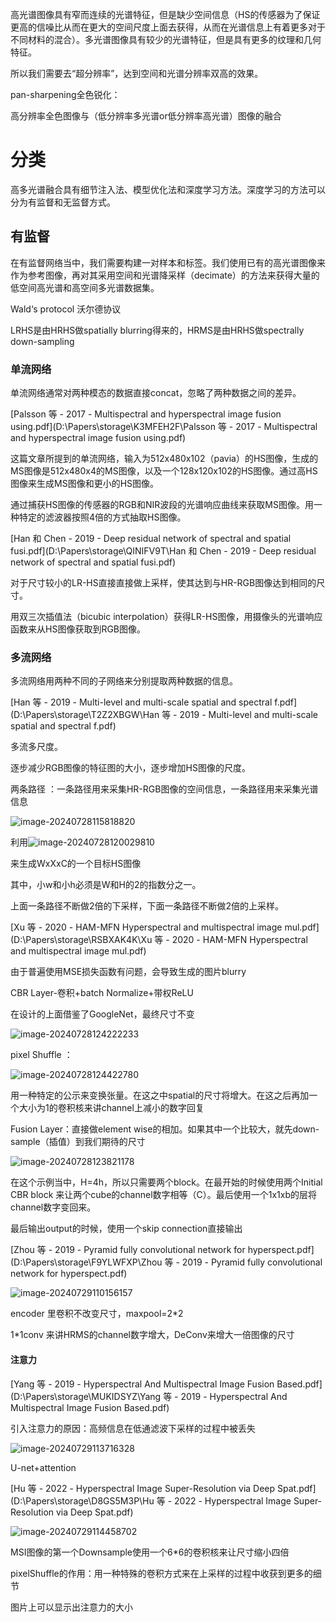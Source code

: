 高光谱图像具有窄而连续的光谱特征，但是缺少空间信息（HS的传感器为了保证更高的信噪比从而在更大的空间尺度上面去获得，从而在光谱信息上有着更多对于不同材料的混合）。多光谱图像具有较少的光谱特征，但是具有更多的纹理和几何特征。

所以我们需要去“超分辨率”，达到空间和光谱分辨率双高的效果。



pan-sharpening全色锐化：

高分辨率全色图像与（低分辨率多光谱or低分辨率高光谱）图像的融合

# 分类

高多光谱融合具有细节注入法、模型优化法和深度学习方法。深度学习的方法可以分为有监督和无监督方式。

## 有监督

在有监督网络当中，我们需要构建一对样本和标签。我们使用已有的高光谱图像来作为参考图像，再对其采用空间和光谱降采样（decimate）的方法来获得大量的低空间高光谱和高空间多光谱数据集。



Wald‘s protocol 沃尔德协议

LRHS是由HRHS做spatially blurring得来的，HRMS是由HRHS做spectrally down-sampling

### 单流网络

单流网络通常对两种模态的数据直接concat，忽略了两种数据之间的差异。

 [Palsson 等 - 2017 - Multispectral and hyperspectral image fusion using.pdf](D:\Papers\storage\K3MFEH2F\Palsson 等 - 2017 - Multispectral and hyperspectral image fusion using.pdf) 

这篇文章所提到的单流网络，输入为512x480x102（pavia）的HS图像，生成的MS图像是512x480x4的MS图像，以及一个128x120x102的HS图像。通过高HS图像来生成MS图像和更小的HS图像。

通过捕获HS图像的传感器的RGB和NIR波段的光谱响应曲线来获取MS图像。用一种特定的滤波器按照4倍的方式抽取HS图像。



 [Han 和 Chen - 2019 - Deep residual network of spectral and spatial fusi.pdf](D:\Papers\storage\QINIFV9T\Han 和 Chen - 2019 - Deep residual network of spectral and spatial fusi.pdf) 

对于尺寸较小的LR-HS直接直接做上采样，使其达到与HR-RGB图像达到相同的尺寸。

用双三次插值法（bicubic interpolation）获得LR-HS图像，用摄像头的光谱响应函数来从HS图像获取到RGB图像。



### 多流网络

多流网络用两种不同的子网络来分别提取两种数据的信息。

 [Han 等 - 2019 - Multi-level and multi-scale spatial and spectral f.pdf](D:\Papers\storage\T2Z2XBGW\Han 等 - 2019 - Multi-level and multi-scale spatial and spectral f.pdf) 

多流多尺度。

逐步减少RGB图像的特征图的大小，逐步增加HS图像的尺度。



两条路径 ：一条路径用来采集HR-RGB图像的空间信息，一条路径用来采集光谱信息

![image-20240728115818820](C:/Users/lenovo/AppData/Roaming/Typora/typora-user-images/image-20240728115818820.png)



利用![image-20240728120029810](C:/Users/lenovo/AppData/Roaming/Typora/typora-user-images/image-20240728120029810.png)

来生成WxXxC的一个目标HS图像

其中，小w和小h必须是W和H的2的指数分之一。

上面一条路径不断做2倍的下采样，下面一条路径不断做2倍的上采样。

 [Xu 等 - 2020 - HAM-MFN Hyperspectral and multispectral image mul.pdf](D:\Papers\storage\RSBXAK4K\Xu 等 - 2020 - HAM-MFN Hyperspectral and multispectral image mul.pdf) 

由于普遍使用MSE损失函数有问题，会导致生成的图片blurry



CBR Layer-卷积+batch Normalize+带权ReLU

在设计的上面借鉴了GoogleNet，最终尺寸不变

![image-20240728124222233](C:/Users/lenovo/AppData/Roaming/Typora/typora-user-images/image-20240728124222233.png)



pixel Shuffle ：

![image-20240728124422780](C:/Users/lenovo/AppData/Roaming/Typora/typora-user-images/image-20240728124422780.png)

用一种特定的公示来变换张量。在这之中spatial的尺寸将增大。在这之后再加一个大小为1的卷积核来讲channel上减小的数字回复

Fusion Layer：直接做element wise的相加。如果其中一个比较大，就先down-sample（插值）到我们期待的尺寸

![image-20240728123821178](C:/Users/lenovo/AppData/Roaming/Typora/typora-user-images/image-20240728123821178.png)

在这个示例当中，H=4h，所以只需要两个block。在最开始的时候使用两个Initial CBR block 来让两个cube的channel数字相等（C）。最后使用一个1x1xb的层将channel数字变回来。

最后输出output的时候，使用一个skip connection直接输出

 [Zhou 等 - 2019 - Pyramid fully convolutional network for hyperspect.pdf](D:\Papers\storage\F9YLWFXP\Zhou 等 - 2019 - Pyramid fully convolutional network for hyperspect.pdf) 



![image-20240729110156157](C:/Users/lenovo/AppData/Roaming/Typora/typora-user-images/image-20240729110156157.png)

encoder 里卷积不改变尺寸，maxpool=2\*2

1*1conv 来讲HRMS的channel数字增大，DeConv来增大一倍图像的尺寸

#### 注意力

 [Yang 等 - 2019 - Hyperspectral And Multispectral Image Fusion Based.pdf](D:\Papers\storage\MUKIDSYZ\Yang 等 - 2019 - Hyperspectral And Multispectral Image Fusion Based.pdf) 

引入注意力的原因：高频信息在低通滤波下采样的过程中被丢失

![image-20240729113716328](C:/Users/lenovo/AppData/Roaming/Typora/typora-user-images/image-20240729113716328.png)

U-net+attention

 [Hu 等 - 2022 - Hyperspectral Image Super-Resolution via Deep Spat.pdf](D:\Papers\storage\D8GS5M3P\Hu 等 - 2022 - Hyperspectral Image Super-Resolution via Deep Spat.pdf) 



![image-20240729114458702](C:/Users/lenovo/AppData/Roaming/Typora/typora-user-images/image-20240729114458702.png)

MSI图像的第一个Downsample使用一个6\*6的卷积核来让尺寸缩小四倍

pixelShuffle的作用：用一种特殊的卷积方式来在上采样的过程中收获到更多的细节

图片上可以显示出注意力的大小